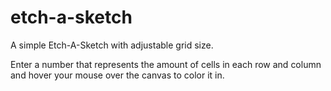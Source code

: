 # etch-a-sketch
A simple Etch-A-Sketch with adjustable grid size.

Enter a number that represents the amount of cells in each row and column and hover your mouse over the canvas to color it in.
